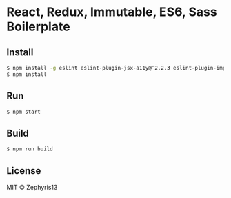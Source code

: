 # React, Redux, Immutable, ES6, Sass Boilerplate

## Install
```sh
$ npm install -g eslint eslint-plugin-jsx-a11y@^2.2.3 eslint-plugin-import eslint-plugin-react eslint-config-airbnb
$ npm install
```

## Run
```sh
$ npm start
```

## Build
```sh
$ npm run build
```

## License

MIT © Zephyris13